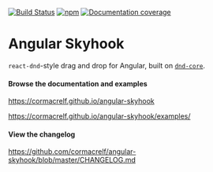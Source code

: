 [![Build Status](https://travis-ci.org/cormacrelf/angular-skyhook.svg?branch=master)](https://travis-ci.org/cormacrelf/angular-skyhook) 
[![npm](https://img.shields.io/npm/v/angular-skyhook.svg)](https://www.npmjs.com/package/angular-skyhook)
[![Documentation coverage](https://cormacrelf.github.io/angular-skyhook/images/coverage-badge.svg)](https://cormacrelf.github.io/angular-skyhook/coverage.html)

# Angular Skyhook

`react-dnd`-style drag and drop for Angular, built on
[`dnd-core`](https://github.com/react-dnd/react-dnd).

#### Browse the documentation and examples

https://cormacrelf.github.io/angular-skyhook

https://cormacrelf.github.io/angular-skyhook/examples/

#### View the changelog

https://github.com/cormacrelf/angular-skyhook/blob/master/CHANGELOG.md

